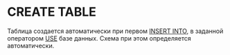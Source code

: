 # CREATE TABLE


Таблица создается автоматически при первом [INSERT INTO](insert_into.md), в заданной оператором [USE](use.md) базе данных. Схема при этом определяется автоматически.

